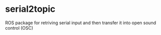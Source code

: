 # serial2topic
ROS package for retriving serial input and then transfer it into open sound control (OSC)
